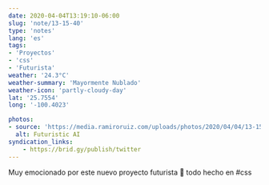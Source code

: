 ```yaml
---
date: 2020-04-04T13:19:10-06:00
slug: 'note/13-15-40'
type: 'notes'
lang: 'es'
tags:
- 'Proyectos'
- 'css'
- 'Futurista'
weather: '24.3°C'
weather-summary: 'Mayormente Nublado'
weather-icon: 'partly-cloudy-day'
lat: '25.7554'
long: '-100.4023'

photos:
- source: 'https://media.ramiroruiz.com/uploads/photos/2020/04/04/13-15-40/futuristic-ai.mov'
  alt: Futuristic AI
syndication_links:
    - https://brid.gy/publish/twitter
---
```

Muy emocionado por este nuevo proyecto futurista 🤩 todo hecho en #css 

  